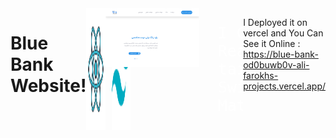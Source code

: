 <div style="display: flex; flex-direction: col;">
  <h1>
  Blue Bank Website!
</h1>
<br />
<div style=" display: flex; gap: 10px; ">
  <img src="public/icons8-react-js-100.png" alt="react" />
  <img src="public/icons8-tailwindcss-96.png" alt="react" />
</div>
<br />
<a href="https://blue-bank-od0buwb0v-ali-farokhs-projects.vercel.app/">
  <img src="public/d797b458-1a68-41af-a637-00567ee4414e.png" alt="blue bank" />
</a>

<pre style="font-size: 25px ; color: white;">
  I Created This project using :
  Reactjs 
  tailwindcss
  Swiper js
  Material UI
</pre>

I Deployed it on vercel and You Can See it Online :  https://blue-bank-od0buwb0v-ali-farokhs-projects.vercel.app/

</div>
